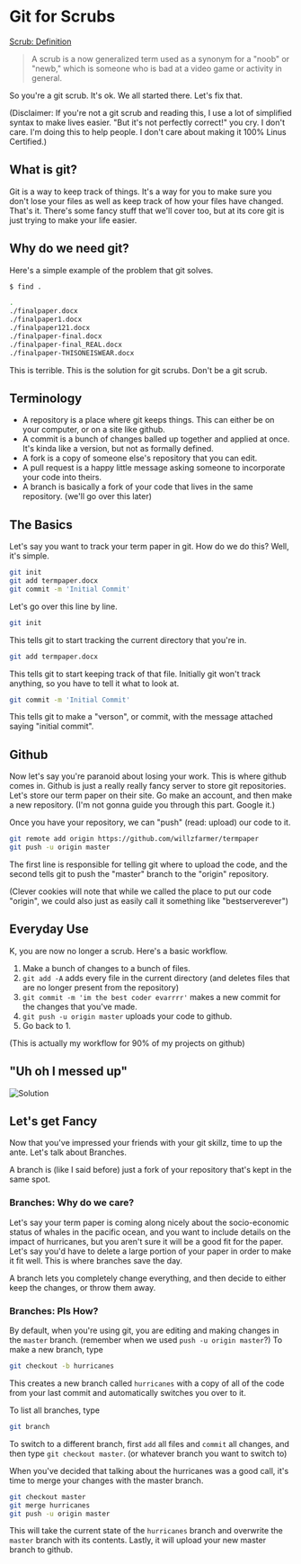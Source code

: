 # Git for Scrubs

[Scrub: Definition](http://www.urbandictionary.com/define.php?term=scrub)

>  A scrub is a now generalized term used as a synonym for a "noob" or "newb," which is someone who is bad at a video
>  game or activity in general. 

So you're a git scrub. It's ok. We all started there. Let's fix that.

(Disclaimer: If you're not a git scrub and reading this, I use a lot of simplified syntax to make lives easier. "But
it's not perfectly correct!" you cry. I don't care. I'm doing this to help people. I don't care about making it 100%
Linus Certified.)

## What is git?

Git is a way to keep track of things. It's a way for you to make sure you don't lose your files as well as keep track of
how your files have changed. That's it. There's some fancy stuff that we'll cover too, but at its core git is just
trying to make your life easier.

## Why do we need git?

Here's a simple example of the problem that git solves.

```bash
$ find .

.
./finalpaper.docx
./finalpaper1.docx
./finalpaper121.docx
./finalpaper-final.docx
./finalpaper-final_REAL.docx
./finalpaper-THISONEISWEAR.docx
```

This is terrible. This is the solution for git scrubs. Don't be a git scrub.

## Terminology

* A repository is a place where git keeps things. This can either be on your computer, or on a site like github.
* A commit is a bunch of changes balled up together and applied at once. It's kinda like a version, but not as formally
  defined.
* A fork is a copy of someone else's repository that you can edit.
* A pull request is a happy little message asking someone to incorporate your code into theirs.
* A branch is basically a fork of your code that lives in the same repository. (we'll go over this later)

## The Basics

Let's say you want to track your term paper in git. How do we do this? Well, it's simple.

```bash
git init
git add termpaper.docx
git commit -m 'Initial Commit'
```

Let's go over this line by line.

```bash
git init
```

This tells git to start tracking the current directory that you're in.

```bash
git add termpaper.docx
```

This tells git to start keeping track of that file. Initially git won't track anything, so you have to tell it what to
look at.

```bash
git commit -m 'Initial Commit'
```

This tells git to make a "verson", or commit, with the message attached saying "initial commit".

## Github

Now let's say you're paranoid about losing your work. This is where github comes in. Github is just a really really
fancy server to store git repositories. Let's store our term paper on their site. Go make an account, and then make a
new repository. (I'm not gonna guide you through this part. Google it.)

Once you have your repository, we can "push" (read: upload) our code to it.

```bash
git remote add origin https://github.com/willzfarmer/termpaper
git push -u origin master
```

The first line is responsible for telling git where to upload the code, and the second tells git to push the "master"
branch to the "origin" repository.

(Clever cookies will note that while we called the place to put our code "origin", we could also just as easily call it
something like "bestserverever")

## Everyday Use

K, you are now no longer a scrub. Here's a basic workflow.

1. Make a bunch of changes to a bunch of files.
2. `git add -A` adds every file in the current directory (and deletes files that are no longer present from the
   repository)
3. `git commit -m 'im the best coder evarrrr'` makes a new commit for the changes that you've made.
4. `git push -u origin master` uploads your code to github.
5. Go back to 1.

(This is actually my workflow for 90% of my projects on github)

## "Uh oh I messed up"

![Solution](https://imgs.xkcd.com/comics/git.png)

## Let's get Fancy

Now that you've impressed your friends with your git skillz, time to up the ante. Let's talk about Branches.

A branch is (like I said before) just a fork of your repository that's kept in the same spot.

### Branches: Why do we care?

Let's say your term paper is coming along nicely about the socio-economic status of whales in the pacific ocean, and you
want to include details on the impact of hurricanes, but you aren't sure it will be a good fit for the paper. Let's say
you'd have to delete a large portion of your paper in order to make it fit well. This is where branches save the day.

A branch lets you completely change everything, and then decide to either keep the changes, or throw them away.

### Branches: Pls How?

By default, when you're using git, you are editing and making changes in the `master` branch. (remember when we used
`push -u origin master`?) To make a new branch, type

```bash
git checkout -b hurricanes
```

This creates a new branch called `hurricanes` with a copy of all of the code from your last commit and automatically
switches you over to it.

To list all branches, type

```bash
git branch
```

To switch to a different branch, first `add` all files and `commit` all changes, and then type `git checkout master`.
(or whatever branch you want to switch to)

When you've decided that talking about the hurricanes was a good call, it's time to merge your changes with the master
branch.

```bash
git checkout master
git merge hurricanes
git push -u origin master
```

This will take the current state of the `hurricanes` branch and overwrite the `master` branch with its contents. Lastly,
it will upload your new master branch to github.

